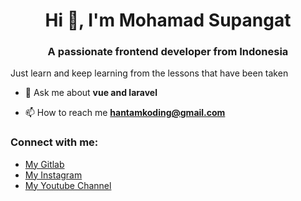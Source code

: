 <h1 align="center">Hi 👋, I'm Mohamad Supangat</h1>
<h3 align="center">A passionate frontend developer from Indonesia</h3>

Just learn and keep learning from the lessons that have been taken

- 💬 Ask me about **vue and laravel**

- 📫 How to reach me **hantamkoding@gmail.com**

<h3 align="left">Connect with me:</h3>
<p align="left">

- [My Gitlab](https://gitlab.com/hantamkoding)
- [My Instagram](https://instagram.com/mohamad.supangat)
- [My Youtube Channel](https://www.youtube.com/channel/UCt-DObgKGgNGaRF2PQBxdiQ/videos)

</p>
